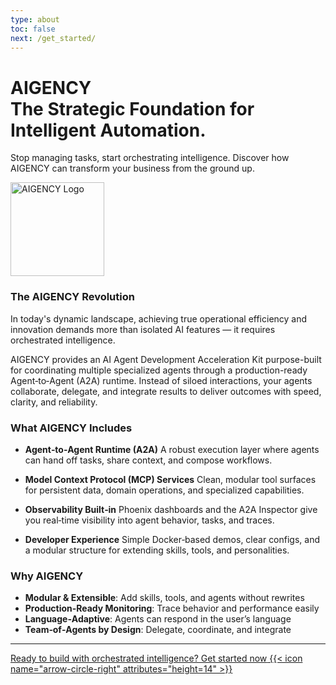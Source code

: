 ```yaml
---
type: about
toc: false
next: /get_started/
---
```


<div class="hx-mt-6 hx-mb-12">
  <div class="hx-text-center">
    <h1 class="hx-text-4xl hx-font-bold">AIGENCY</br> The Strategic Foundation for Intelligent Automation.</h1>
    <p class="hx-mt-4 hx-text-lg hx-text-gray-500 dark:hx-text-gray-400">
      Stop managing tasks, start orchestrating intelligence. Discover how AIGENCY can transform your business from the ground up.
    </p>
  </div>
</div>

<style>
  .logo-dark-mode {
    display: none;
  }

  html.dark .logo-light-mode {
    display: none; 
  }

  html.dark .logo-dark-mode {
    display: block;
  }
</style>

<div class="hx-text-center">
  <img src="/images/aigency_black.png" width="150" alt="AIGENCY Logo" class="logo-light-mode hx-max-w-full hx-h-auto">
  
  <img src="/images/aigency_white.png" width="150" alt="AIGENCY Logo" class="logo-dark-mode hx-max-w-full hx-h-auto">
</div>

### The AIGENCY Revolution

In today's dynamic landscape, achieving true operational efficiency and innovation demands more than isolated AI features — it requires orchestrated intelligence.

AIGENCY provides an AI Agent Development Acceleration Kit purpose-built for coordinating multiple specialized agents through a production-ready Agent‑to‑Agent (A2A) runtime. Instead of siloed interactions, your agents collaborate, delegate, and integrate results to deliver outcomes with speed, clarity, and reliability.

### What AIGENCY Includes

- **Agent‑to‑Agent Runtime (A2A)**
  A robust execution layer where agents can hand off tasks, share context, and compose workflows.

- **Model Context Protocol (MCP) Services**
  Clean, modular tool surfaces for persistent data, domain operations, and specialized capabilities.

- **Observability Built‑in**
  Phoenix dashboards and the A2A Inspector give you real‑time visibility into agent behavior, tasks, and traces.

- **Developer Experience**
  Simple Docker‑based demos, clear configs, and a modular structure for extending skills, tools, and personalities.

### Why AIGENCY

- **Modular & Extensible**: Add skills, tools, and agents without rewrites
- **Production‑Ready Monitoring**: Trace behavior and performance easily
- **Language‑Adaptive**: Agents can respond in the user’s language
- **Team‑of‑Agents by Design**: Delegate, coordinate, and integrate

---

<div class="hx-mt-8">
    <a href="/docs/get_started" rel="noopener noreferrer">
        <span class="hx-mt-8">Ready to build with orchestrated intelligence? Get started now</span>
        {{< icon name="arrow-circle-right" attributes="height=14" >}}
    </a>
</div>